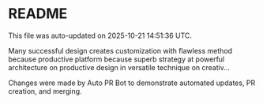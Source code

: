 # README

This file was auto-updated on 2025-10-21 14:51:36 UTC.

Many successful design creates customization with flawless method because productive platform because superb strategy at powerful architecture on productive design in versatile technique on creativ...

Changes were made by Auto PR Bot to demonstrate automated updates, PR creation, and merging.
